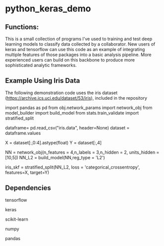 # python_keras_demo

## Functions: 

This is a small collection of programs I've used to training and test deep learning models to classify data collected by a collaborator. New users of 
keras and tensorflow can use this code as an example of integrating multiple features of those packages into a basic analysis pipeline. More 
experienced users can build on this backbone to produce more sophisticated analytic frameworks.

## Example Using Iris Data

The following demonstration code uses the iris dataset (https://archive.ics.uci.edu/dataset/53/iris), included in the repository

import pandas as pd
from obj.network_params import network_obj
from model_builder import build_model
from stats.train_validate import stratified_split

dataframe= pd.read_csv("iris.data", header=None)
dataset = dataframe.values

X = dataset[:,0:4].astype(float)
Y = dataset[:,4]

NN = network_obj(n_features = 4,n_labels = 3,n_hidden = 2, units_hidden = [10,5])
NN_L2 = build_model(NN,reg_type = 'L2')

iris_skf = stratified_split(NN_L2, loss = 'categorical_crossentropy', features=X, target=Y)

## Dependencies

tensorflow

keras

scikit-learn

numpy

pandas
